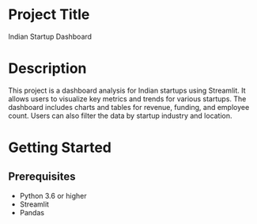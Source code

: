 
# Project Title
Indian Startup Dashboard

# Description
This project is a dashboard analysis for Indian startups using Streamlit. It allows users to visualize key metrics and trends for various startups. The dashboard includes charts and tables for revenue, funding, and employee count. Users can also filter the data by startup industry and location.

# Getting Started

## Prerequisites
- Python 3.6 or higher
- Streamlit
- Pandas


